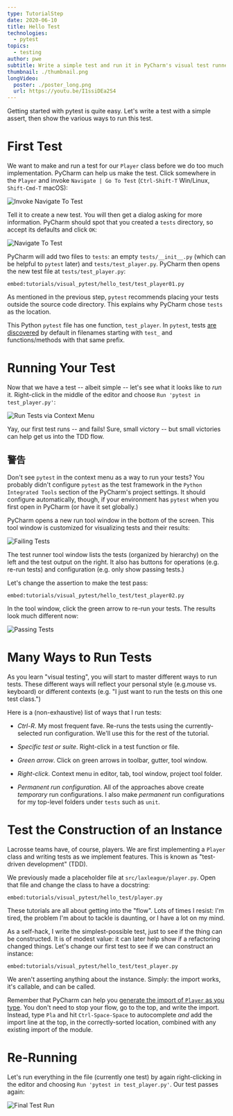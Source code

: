 ```yaml
---
type: TutorialStep
date: 2020-06-10
title: Hello Test
technologies:
  - pytest
topics:
  - testing
author: pwe
subtitle: Write a simple test and run it in PyCharm's visual test runner.
thumbnail: ./thumbnail.png
longVideo:
  poster: ./poster_long.png
  url: https://youtu.be/I1ssiDEa2S4
---
```


Getting started with pytest is quite easy. Let's write a test with a simple assert, then show the various ways to run this test.

# First Test

We want to make and run a test for our `Player` class before we do too much implementation. PyCharm can help us make the test. Click somewhere in the `Player` and invoke `Navigate | Go To Test` (`Ctrl-Shift-T` Win/Linux, `Shift-Cmd-T` macOS):

![Invoke Navigate To Test](./invoke_navigate_to_test.png)

Tell it to create a new test. You will then get a dialog asking for more information. PyCharm should spot that you created a `tests` directory, so accept its defaults and click `OK`:

![Navigate To Test](./navigate_to_test.png)

PyCharm will add two files to `tests`: an empty `tests/__init__.py` (which can be helpful to `pytest` later) and `tests/test_player.py`. PyCharm then opens the new test file at `tests/test_player.py`:

`embed:tutorials/visual_pytest/hello_test/test_player01.py`

As mentioned in the previous step, `pytest` recommends placing your tests outside the source code directory. This explains why PyCharm chose `tests` as the location.

This Python `pytest` file has one function, `test_player`. In `pytest`, tests [are discovered](https://docs.pytest.org/en/latest/goodpractices.html#conventions-for-python-test-discovery) by default in filenames starting with `test_` and functions/methods with that same prefix.

# Running Your Test

Now that we have a test -- albeit simple -- let's see what it looks like to *run* it. Right-click in the middle of the editor and choose `Run 'pytest in test_player.py'`:

![Run Tests via Context Menu](./context_menu.png)

Yay, our first test runs -- and fails! Sure, small victory -- but small victories can help get us into the TDD flow.

## 警告

Don't see `pytest` in the context menu as a way to run your tests? You probably didn't configure `pytest` as the test framework in the `Python Integrated Tools` section of the PyCharm's project settings. It should configure automatically, though, if your environment has `pytest` when you first open in PyCharm (or have it set globally.)

PyCharm opens a new run tool window in the bottom of the screen. This tool window is customized for visualizing tests and their results:

![Failing Tests](./tests_tool_window_fail.png)


The test runner tool window lists the tests (organized by hierarchy) on the left and the test output on the right. It also has buttons for operations (e.g. re-run tests) and configuration (e.g. only show passing tests.)

Let's change the assertion to make the test pass:

`embed:tutorials/visual_pytest/hello_test/test_player02.py`

In the tool window, click the green arrow to re-run your tests. The results look much different now:

![Passing Tests](./tests_tool_window_pass.png)

# Many Ways to Run Tests

As you learn "visual testing", you will start to master different ways to run tests. These different ways will reflect your personal style (e.g.mouse vs. keyboard) or different contexts (e.g. "I just want to run the tests on this one test class.")

Here is a (non-exhaustive) list of ways that I run tests:

- *Ctrl-R*. My most frequent fave. Re-runs the tests using the currently-selected run configuration. We'll use this for the rest of the tutorial.

- *Specific test or suite*. Right-click in a test function or file.

- *Green arrow*. Click on green arrows in toolbar, gutter, tool window.

- *Right-click*. Context menu in editor, tab, tool window, project tool folder.

- *Permanent run configuration*. All of the approaches above create *temporary* run configurations. I also make *permanent* run configurations for my top-level folders under `tests` such as `unit`.

# Test the Construction of an Instance

Lacrosse teams have, of course, players. We are first implementing a `Player` class and writing tests as we implement features. This is known as "test-driven development" (TDD).

We previously made a placeholder file at `src/laxleague/player.py`. Open that file and change the class to have a docstring:

`embed:tutorials/visual_pytest/hello_test/player.py`

These tutorials are all about getting into the "flow". Lots of times I resist: I'm tired, the problem I'm about to tackle is daunting, or I have a lot on my mind.

As a self-hack, I write the simplest-possible test, just to see if the thing can be constructed. It is of modest value: it can later help show if a refactoring changed things. Let's change our first test to see if we can construct an instance:

`embed:tutorials/visual_pytest/hello_test/test_player.py`

We aren't asserting anything about the instance. Simply: the import works, it's callable, and can be called.

Remember that PyCharm can help you [generate the import of `Player` as you type](../../../tips/generate-imports-while-typing/). You don't need to stop your flow, go to the top, and write the import. Instead, type `Pla` and hit `Ctrl-Space-Space` to autocomplete *and* add the import line at the top, in the correctly-sorted location, combined with any existing import of the module.

# Re-Running

Let's run everything in the file (currently one test) by again right-clicking in the editor and choosing `Run 'pytest in test_player.py'`. Our test passes again:

![Final Test Run](./final_test_run.png)